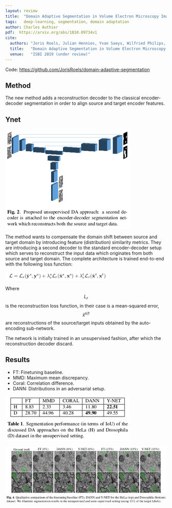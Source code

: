 ```yaml
---
layout: review
title:  "Domain Adaptive Segmentation in Volume Electron Microscopy Imaging"
tags:   deep-learning, segmentation, domain adaptation
author: Charles Authier
pdf:  https://arxiv.org/abs/1810.09734v1
cite:
  authors: "Joris Roels, Julian Hennies, Yvan Saeys, Wilfried Philips, Anna Kreshuk"
  title:   "Domain Adaptive Segmentation in Volume Electron Microscopy Imaging"
  venue:   "ISBI 2019 (under review)"
---
```


Code: https://github.com/JorisRoels/domain-adaptive-segmentation

## Method
The new method adds a reconstruction decoder to the classical encoder-decoder segmentation in order to align source and target encoder features.

## Ynet
![](/deep-learning/images/ynet/ynet.png)

The method wants to compensate the domain shift between source and target domain by introducing feature (distribution) similarity metrics.
They are introducing a second decoder to the standard encoder-decoder setup which serves to reconstruct the input data which originates from both source and target domain.
The complete architecture is trained end-to-end with the following loss function:

![](/deep-learning/images/ynet/loss.png)

Where $$L_r$$ is the reconstruction loss function, in their case is a mean-squared error, $$\hat{x}^{s/t}$$ are reconstructions of the source/target inputs obtained by the auto-encoding sub-network.

The network is initially trained in an unsupervised fashion, after which the reconstruction decoder discard.

## Results

* FT: Finetuning baseline.
* MMD: Maximum mean discrepancy.
* Coral: Correlation difference.
* DANN: Distributions in an adversarial setup.

![](/deep-learning/images/ynet/table.png)

![](/deep-learning/images/ynet/results.png)
